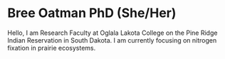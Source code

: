 




# Bree Oatman PhD (She/Her) #

Hello, I am Research Faculty at Oglala Lakota College on the Pine Ridge Indian Reservation in South Dakota. I am currently focusing on nitrogen fixation in prairie ecosystems. 

